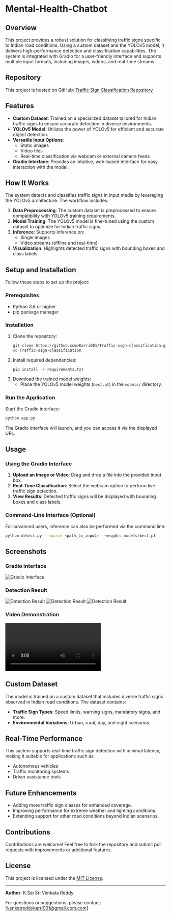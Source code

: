 # Mental-Health-Chatbot

## Overview
This project provides a robust solution for classifying traffic signs specific to Indian road conditions. Using a custom dataset and the YOLOv5 model, it delivers high-performance detection and classification capabilities. The system is integrated with Gradio for a user-friendly interface and supports multiple input formats, including images, videos, and real-time streams.

## Repository
This project is hosted on GitHub: [Traffic Sign Classification Repository](https://github.com/Karri001/Traffic-sign-classification)

## Features
- **Custom Dataset**: Trained on a specialized dataset tailored for Indian traffic signs to ensure accurate detection in diverse environments.
- **YOLOv5 Model**: Utilizes the power of YOLOv5 for efficient and accurate object detection.
- **Versatile Input Options**:
  - Static images
  - Video files
  - Real-time classification via webcam or external camera feeds
- **Gradio Interface**: Provides an intuitive, web-based interface for easy interaction with the model.

## How It Works
The system detects and classifies traffic signs in input media by leveraging the YOLOv5 architecture. The workflow includes:
1. **Data Preprocessing**: The custom dataset is preprocessed to ensure compatibility with YOLOv5 training requirements.
2. **Model Training**: The YOLOv5 model is fine-tuned using the custom dataset to optimize for Indian traffic signs.
3. **Inference**: Supports inference on:
   - Single images
   - Video streams (offline and real-time)
4. **Visualization**: Highlights detected traffic signs with bounding boxes and class labels.

## Setup and Installation
Follow these steps to set up the project:

### Prerequisites
- Python 3.8 or higher
- pip package manager

### Installation
1. Clone the repository:
   ```bash
   git clone https://github.com/Karri001/Traffic-sign-classification.git
   cd Traffic-sign-classification
   ```
2. Install required dependencies:
   ```bash
   pip install -r requirements.txt
   ```
3. Download the trained model weights:
   - Place the YOLOv5 model weights (`best.pt`) in the `models/` directory.

### Run the Application
Start the Gradio interface:
```bash
python app.py
```
The Gradio interface will launch, and you can access it via the displayed URL.

## Usage
### Using the Gradio Interface
1. **Upload an Image or Video**: Drag and drop a file into the provided input box.
2. **Real-Time Classification**: Select the webcam option to perform live traffic sign detection.
3. **View Results**: Detected traffic signs will be displayed with bounding boxes and class labels.

### Command-Line Interface (Optional)
For advanced users, inference can also be performed via the command line:
```bash
python detect.py --source <path_to_input> --weights models/best.pt
```

## Screenshots
### Gradio Interface
![Gradio Interface](https://github.com/Karri001/Traffic-sign-classification/blob/main/Screenshots/Screenshot%20(279).png)


### Detection Result
![Detection Result](https://github.com/Karri001/Traffic-sign-classification/blob/main/Screenshots/Screenshot%20(281).png)
![Detection Result](https://github.com/Karri001/Traffic-sign-classification/blob/main/Screenshots/Screenshot%20(282).png)
![Detection Result](https://github.com/Karri001/Traffic-sign-classification/blob/main/Screenshots/Screenshot%20(283).png)

### Video Demonstration
![Video Demonstration](https://github.com/Karri001/Traffic-sign-classification/blob/main/Screenshots/video/WIN_20241130_00_07_38_Pro.mp4)

## Custom Dataset
The model is trained on a custom dataset that includes diverse traffic signs observed in Indian road conditions. The dataset contains:
- **Traffic Sign Types**: Speed limits, warning signs, mandatory signs, and more.
- **Environmental Variations**: Urban, rural, day, and night scenarios.

## Real-Time Performance
This system supports real-time traffic sign detection with minimal latency, making it suitable for applications such as:
- Autonomous vehicles
- Traffic monitoring systems
- Driver assistance tools

## Future Enhancements
- Adding more traffic sign classes for enhanced coverage.
- Improving performance for extreme weather and lighting conditions.
- Extending support for other road conditions beyond Indian scenarios.

## Contributions
Contributions are welcome! Feel free to fork the repository and submit pull requests with improvements or additional features.

## License
This project is licensed under the [MIT License](LICENSE).

---

**Author**: K.Sai Sri Venkata Reddy

For questions or suggestions, please contact: [venkatreddykarri001@gmail.com.com]
